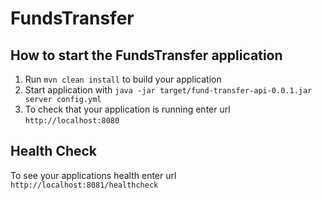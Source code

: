 # FundsTransfer

How to start the FundsTransfer application
---

1. Run `mvn clean install` to build your application
1. Start application with `java -jar target/fund-transfer-api-0.0.1.jar server config.yml`
1. To check that your application is running enter url `http://localhost:8080`

Health Check
---

To see your applications health enter url `http://localhost:8081/healthcheck`
